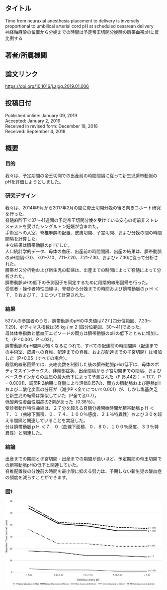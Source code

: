 ## タイトル
Time from neuraxial anesthesia placement to delivery is inversely proportional to umbilical arterial cord pH at scheduled cesarean delivery  
神経軸麻酔の留置から分娩までの時間は予定帝王切開分娩時の臍帯血帯pHに反比例する

## 著者/所属機関

## 論文リンク
https://doi.org/10.1016/j.ajog.2019.01.006

## 投稿日付
Published online: January 09, 2019  
Accepted: January 2, 2019  
Received in revised form: December 18, 2018  
Received: September 4, 2018

## 概要
### 目的
我々は、予定期間の帝王切開での出産前の時間間隔に従って新生児臍帯動脈のpHを評価しようとしました。

### 研究デザイン
我々は、2014年9月から2017年2月の間に帝王切開分娩の後ろ向きコホート研究を行った。  
脊髄麻酔下で37〜41週間の予定帝王切開分娩を受けている安心の術前非ストレステストを受けたシングルトン妊娠が含まれた。  
手術室への入室、脊椎麻酔の配置、皮膚切開、子宮切開、および分娩の間の時間間隔を計算した。  
主な結果は臍帯動脈のpHでした。  
人口統計学的データ、母体の血圧、出産前の時間間隔、出産の結果は、臍帯動脈のpH間隔<7.0、7.01–7.10、7.11–7.20、7.21-7.30、および> 7.30に従って分析された。  
臍帯ガス分析物および新生児の転帰は、出産までの時間によって脊髄によって分析された。  
臍帯動脈pHの低下の予測因子を同定するために段階的線形回帰を行った。  
受信者 - 操作者特性曲線は、脊髄から分娩までの時間および臍帯動脈のｐＨ ＜７．０および７．１について計算された。

### 結果
527人の参加者のうち、臍帯動脈のpHの中央値は7.27 [四分位範囲、7.23〜7.29]、ボディマス指数は35 kg / m 2 [四分位範囲、30〜41]であった。  
母体体格指数と低血圧エピソードの両方は臍帯動脈のpHの低下とともに増加した（P <0.001、P <.02）。  
臍帯動脈のpH間隔が短くなるにつれて、すべての配達前の時間間隔（配達までの手術室、皮膚への脊椎、配達までの脊椎、および配達までの子宮切開）は増加した（P<0.05（すべての場合）。  
段階的線形回帰では、交絡変数を制御した後の臍帯動脈pHの低下は、母体のボディマスインデックス、非頭部症状、出産間隔から子宮切開までの間隔、およびベースラインからの血圧の最大低下によって予測された（F [5,442] 〕= 17.7、P  = 0.0001]、調節R 2納期に脊髄により評価0.157の、両方の臍動脈および静脈pHおよび二酸化炭素の分圧が（減少P <全てについて0.001）が、しかし塩基欠乏と新生児の転帰は類似していた（P全て≧0.7）。  
低酸素性虚血性脳症の2例があった（0.38％）。  
受診者動作特性曲線は、２７分を超える脊髄分娩開始時間が臍帯動脈ｐＨ ＜７．１（曲線下面積、０．７４、１００％感度、２１％特異性）および３０を超える間隔と関連していることを実証した。  
分は臍帯動脈ｐＨ ＜７．０（曲線下面積、０．８０、１００％感度、３３％特異性）と関連した。

### 結論
出産までの期間と子宮切開 - 出産までの期間が長いほど、予定期間の帝王切開での臍帯動脈pHの低下と関連していた。  
脊椎配置後の分娩前の時間を最小限に抑える努力は、予期しない新生児の酸血症の頻度を減らすことができます。

### 図1
![Figure.1](Time_fig1.jpg)
